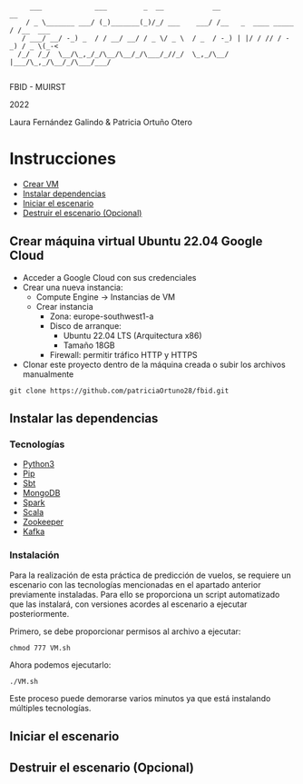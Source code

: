 ~~~

     ___             ___         _  __            __                    __       
    / _ \_______ ___/ (_)_______(_)/_/ ___    ___/ /__   _  ____ _____ / /__  ___
   / ___/ __/ -_) _  / / __/ __/ / _ \/ _ \  / _  / -_) | |/ / // / -_) / _ \(_-<
  /_/  /_/  \__/\_,_/_/\__/\__/_/\___/_//_/  \_,_/\__/  |___/\_,_/\__/_/\___/___/
                                                                               

~~~
FBID - MUIRST

2022

Laura Fernández Galindo & Patricia Ortuño Otero

# Instrucciones

- [Crear VM](#crearvm)
- [Instalar dependencias](#dependencias)
- [Iniciar el escenario](#deploy)
- [Destruir el escenario (Opcional)](#destroy)

## Crear máquina virtual Ubuntu 22.04 Google Cloud <a name="crearvm"></a>

- Acceder a Google Cloud con sus credenciales
- Crear una nueva instancia:
  - Compute Engine -> Instancias de VM
  - Crear instancia
    - Zona: europe-southwest1-a
    - Disco de arranque:
      - Ubuntu 22.04 LTS (Arquitectura x86)
      - Tamaño 18GB
    - Firewall: permitir tráfico HTTP y HTTPS
- Clonar este proyecto dentro de la máquina creada o subir los archivos manualmente
```
git clone https://github.com/patriciaOrtuno28/fbid.git
```

## Instalar las dependencias <a name="dependencias"></a>
### Tecnologías
- [Python3](https://es.wikipedia.org/wiki/Python)
- [Pip](https://es.wikipedia.org/wiki/Pip_(administrador_de_paquetes))
- [Sbt](https://en.wikipedia.org/wiki/Sbt_(software))
- [MongoDB](https://www.mongodb.com/)
- [Spark](https://spark.apache.org/)
- [Scala](https://www.scala-lang.org/)
- [Zookeeper](https://zookeeper.apache.org/)
- [Kafka](https://kafka.apache.org/)

### Instalación
Para la realización de esta práctica de predicción de vuelos, se requiere un escenario con las tecnologías mencionadas en el apartado anterior previamente instaladas. Para ello se proporciona un script automatizado que las instalará, con versiones acordes al escenario a ejecutar posteriormente.

Primero, se debe proporcionar permisos al archivo a ejecutar:
```
chmod 777 VM.sh
```
Ahora podemos ejecutarlo:
```
./VM.sh
```
Este proceso puede demorarse varios minutos ya que está instalando múltiples tecnologías.

## Iniciar el escenario <a name="deploy"></a>

## Destruir el escenario (Opcional) <a name="destroy"></a>

